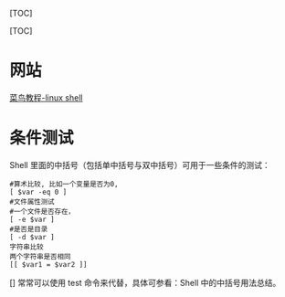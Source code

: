 <!-- GFM-TOC -->
[TOC]
<!-- GFM-TOC -->
[TOC]


# 网站

[菜鸟教程-linux shell](https://www.runoob.com/linux/linux-shell.html)

# 条件测试
Shell 里面的中括号（包括单中括号与双中括号）可用于一些条件的测试：

```
#算术比较, 比如一个变量是否为0, 
[ $var -eq 0 ]
#文件属性测试
#一个文件是否存在，
[ -e $var ] 
#是否是目录
[ -d $var ]
字符串比较
两个字符串是否相同
[[ $var1 = $var2 ]]

```

[] 常常可以使用 test 命令来代替，具体可参看：Shell 中的中括号用法总结。